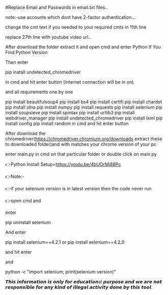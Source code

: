 
#Replace Email and Passwords in email.txt files..

note:-use accounts which dont have 2-factor authentication...

change the cmt text if you needed to your required cmts in 11th line

replace 27th line with youtube video url..

After download the folder extract it and open cmd and enter Python If You Find Python Version

Then enter 

pip install undetected_chromedriver

in cmd and hit enter button (internet connection will be in on)

and all requirements one by one

pip install beautifulsoup4
pip install bs4
pip install certifi
pip install chardet
pip install idna
pip install numpy
pip install requests
pip install selenium
pip install soupsieve
pip install spintax
pip install urllib3
pip install webdriver_manager
pip install undetected_chromedriver
pip install lxml
pip install config
pip install random 
in cmd and hit enter button

After download the chromedriver(https://chromedriver.chromium.org/downloads extract these to downloaded folder)and with matches your chrome version of your pc

enter main.py in cmd on that particular folder or double click on main.py

👉Python Install Setup=https://youtu.be/4bUOrMj88Pc

👉Note:-

👉if your selenium version is in latest version then the code never run

👉open cmd and

enter

pip uninstall selenium

And enter

pip install selenium==4.2.1 or pip install selenium==4.2.0

and hit enter

and

python -c "import selenium; print(selenium.version)"

𝙏𝙝𝙞𝙨 𝙞𝙣𝙛𝙤𝙧𝙢𝙖𝙩𝙞𝙤𝙣 𝙞𝙨 𝙤𝙣𝙡𝙮 𝙛𝙤𝙧 𝙚𝙙𝙪𝙘𝙖𝙩𝙞𝙤𝙣al 𝙥𝙪𝙧𝙥𝙤𝙨𝙚 𝙖𝙣𝙙 𝙬𝙚 𝙖𝙧𝙚 𝙣𝙤𝙩 𝙧𝙚𝙨𝙥𝙤𝙣𝙨𝙞𝙗𝙡𝙚 𝙛𝙤𝙧 𝙖𝙣𝙮 𝙠𝙞𝙣𝙙 𝙤𝙛 𝙞𝙡𝙡𝙚𝙜𝙖𝙡 𝙖𝙘𝙩𝙞𝙫𝙞𝙩𝙮 𝙙𝙤𝙣𝙚 𝙗𝙮 𝙩𝙝𝙞𝙨 𝙩𝙤𝙤𝙡.
